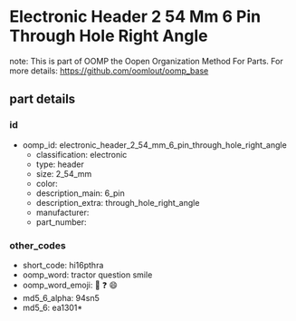 # Electronic Header 2 54 Mm 6 Pin Through Hole Right Angle  

note: This is part of OOMP the Oopen Organization Method For Parts. For more details: https://github.com/oomlout/oomp_base

##  part details





### id
* oomp_id: electronic_header_2_54_mm_6_pin_through_hole_right_angle
  * classification: electronic
  * type: header
  * size: 2_54_mm
  * color: 
  * description_main: 6_pin
  * description_extra: through_hole_right_angle
  * manufacturer: 
  * part_number: 

### other_codes
* short_code: hi16pthra
* oomp_word: tractor question smile
* oomp_word_emoji: :tractor: :question: :smile:
* md5_6_alpha: 94sn5
* md5_6: ea1301* 
